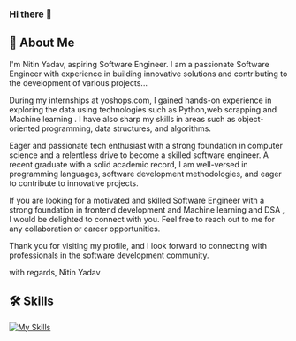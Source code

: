 ### Hi there 👋

## 🚀 About Me
I'm Nitin Yadav, aspiring Software Engineer. I am a passionate Software Engineer with experience in building innovative solutions and contributing to the development of various projects...

During my internships at yoshops.com, I gained hands-on experience in exploring the data using technologies such as Python,web scrapping and Machine learning . I have also sharp my skills in areas such as object-oriented programming, data structures, and algorithms.

Eager and passionate tech enthusiast with a strong foundation in computer science
and a relentless drive to become a skilled software engineer. A recent graduate with
a solid academic record, I am well-versed in programming languages, software
development methodologies, and eager to contribute to innovative projects.

If you are looking for a motivated and skilled Software Engineer with a strong foundation in frontend development and Machine learning and DSA , I would be delighted to connect with you. Feel free to reach out to me for any collaboration or career opportunities.

Thank you for visiting my profile, and I look forward to connecting with professionals in the software development community.

with regards, Nitin Yadav 



## 🛠 Skills 
[![My Skills](https://skillicons.dev/icons?i=js,cpp,nodejs,react,replit,java,postman,spring)](https://skillicons.dev)


